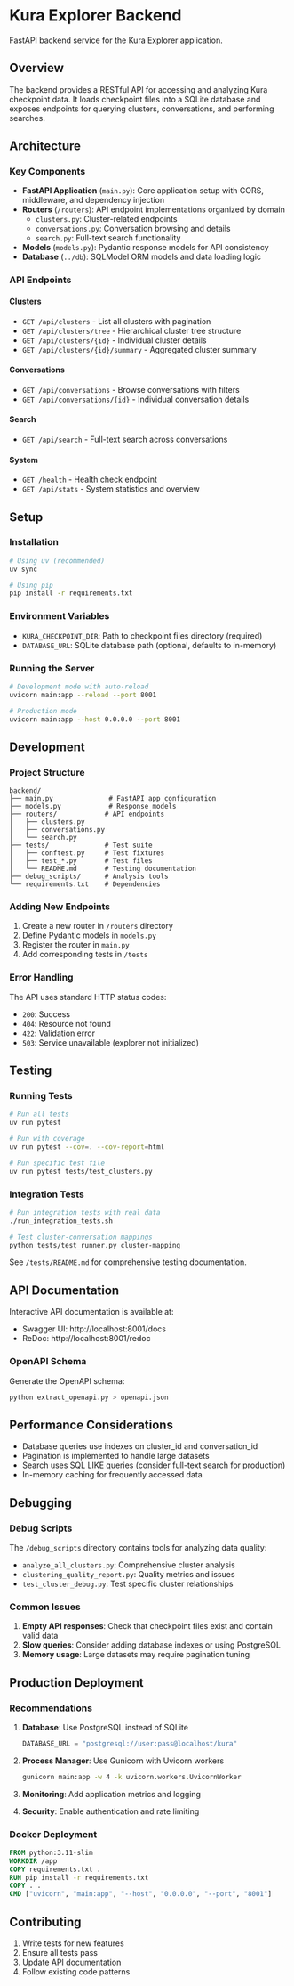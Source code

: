 # Kura Explorer Backend

FastAPI backend service for the Kura Explorer application.

## Overview

The backend provides a RESTful API for accessing and analyzing Kura checkpoint data. It loads checkpoint files into a SQLite database and exposes endpoints for querying clusters, conversations, and performing searches.

## Architecture

### Key Components

- **FastAPI Application** (`main.py`): Core application setup with CORS, middleware, and dependency injection
- **Routers** (`/routers`): API endpoint implementations organized by domain
  - `clusters.py`: Cluster-related endpoints
  - `conversations.py`: Conversation browsing and details
  - `search.py`: Full-text search functionality
- **Models** (`models.py`): Pydantic response models for API consistency
- **Database** (`../db`): SQLModel ORM models and data loading logic

### API Endpoints

#### Clusters
- `GET /api/clusters` - List all clusters with pagination
- `GET /api/clusters/tree` - Hierarchical cluster tree structure
- `GET /api/clusters/{id}` - Individual cluster details
- `GET /api/clusters/{id}/summary` - Aggregated cluster summary

#### Conversations
- `GET /api/conversations` - Browse conversations with filters
- `GET /api/conversations/{id}` - Individual conversation details

#### Search
- `GET /api/search` - Full-text search across conversations

#### System
- `GET /health` - Health check endpoint
- `GET /api/stats` - System statistics and overview

## Setup

### Installation

```bash
# Using uv (recommended)
uv sync

# Using pip
pip install -r requirements.txt
```

### Environment Variables

- `KURA_CHECKPOINT_DIR`: Path to checkpoint files directory (required)
- `DATABASE_URL`: SQLite database path (optional, defaults to in-memory)

### Running the Server

```bash
# Development mode with auto-reload
uvicorn main:app --reload --port 8001

# Production mode
uvicorn main:app --host 0.0.0.0 --port 8001
```

## Development

### Project Structure

```
backend/
├── main.py              # FastAPI app configuration
├── models.py            # Response models
├── routers/            # API endpoints
│   ├── clusters.py
│   ├── conversations.py
│   └── search.py
├── tests/              # Test suite
│   ├── conftest.py     # Test fixtures
│   ├── test_*.py       # Test files
│   └── README.md       # Testing documentation
├── debug_scripts/      # Analysis tools
└── requirements.txt    # Dependencies
```

### Adding New Endpoints

1. Create a new router in `/routers` directory
2. Define Pydantic models in `models.py`
3. Register the router in `main.py`
4. Add corresponding tests in `/tests`

### Error Handling

The API uses standard HTTP status codes:
- `200`: Success
- `404`: Resource not found
- `422`: Validation error
- `503`: Service unavailable (explorer not initialized)

## Testing

### Running Tests

```bash
# Run all tests
uv run pytest

# Run with coverage
uv run pytest --cov=. --cov-report=html

# Run specific test file
uv run pytest tests/test_clusters.py
```

### Integration Tests

```bash
# Run integration tests with real data
./run_integration_tests.sh

# Test cluster-conversation mappings
python tests/test_runner.py cluster-mapping
```

See `/tests/README.md` for comprehensive testing documentation.

## API Documentation

Interactive API documentation is available at:
- Swagger UI: http://localhost:8001/docs
- ReDoc: http://localhost:8001/redoc

### OpenAPI Schema

Generate the OpenAPI schema:

```bash
python extract_openapi.py > openapi.json
```

## Performance Considerations

- Database queries use indexes on cluster_id and conversation_id
- Pagination is implemented to handle large datasets
- Search uses SQL LIKE queries (consider full-text search for production)
- In-memory caching for frequently accessed data

## Debugging

### Debug Scripts

The `/debug_scripts` directory contains tools for analyzing data quality:

- `analyze_all_clusters.py`: Comprehensive cluster analysis
- `clustering_quality_report.py`: Quality metrics and issues
- `test_cluster_debug.py`: Test specific cluster relationships

### Common Issues

1. **Empty API responses**: Check that checkpoint files exist and contain valid data
2. **Slow queries**: Consider adding database indexes or using PostgreSQL
3. **Memory usage**: Large datasets may require pagination tuning

## Production Deployment

### Recommendations

1. **Database**: Use PostgreSQL instead of SQLite
   ```python
   DATABASE_URL = "postgresql://user:pass@localhost/kura"
   ```

2. **Process Manager**: Use Gunicorn with Uvicorn workers
   ```bash
   gunicorn main:app -w 4 -k uvicorn.workers.UvicornWorker
   ```

3. **Monitoring**: Add application metrics and logging
4. **Security**: Enable authentication and rate limiting

### Docker Deployment

```dockerfile
FROM python:3.11-slim
WORKDIR /app
COPY requirements.txt .
RUN pip install -r requirements.txt
COPY . .
CMD ["uvicorn", "main:app", "--host", "0.0.0.0", "--port", "8001"]
```

## Contributing

1. Write tests for new features
2. Ensure all tests pass
3. Update API documentation
4. Follow existing code patterns